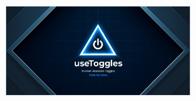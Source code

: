 [![useToggles](https://raw.githubusercontent.com/ava/toggles/main/public/useToggles.jpg)](https://alexcory.notion.site/toggles)
